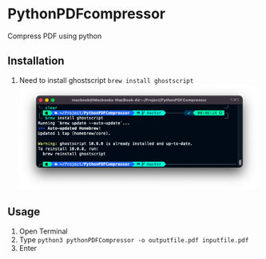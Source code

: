 # PythonPDFcompressor
Compress PDF using python

## Installation
1. Need to install ghostscript `brew install ghostscript` 
![Screenshot](screenshot.png)

## Usage
1. Open Terminal
2. Type `python3 pythonPDFCompressor -o outputfile.pdf inputfile.pdf`
3. Enter
